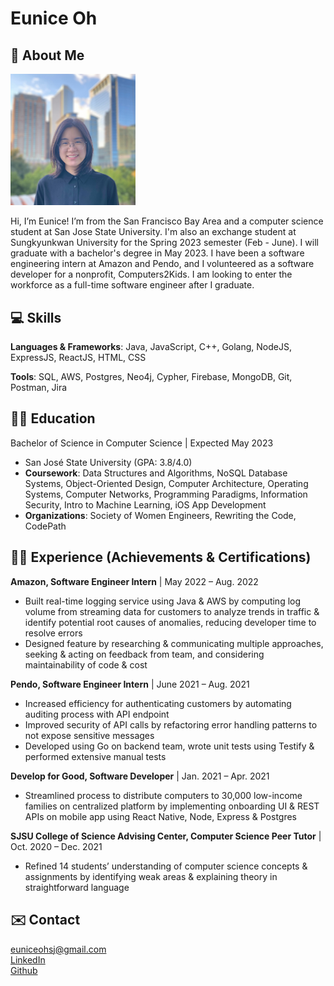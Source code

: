 # Eunice Oh 

## :wave: About Me  

<img src="assets/profilepic.jpg" width="200">

Hi, I’m Eunice! I’m from the San Francisco Bay Area and a computer science student at San Jose State University. I'm also an exchange student at Sungkyunkwan University for the Spring 2023 semester (Feb - June). I will graduate with a bachelor's degree in May 2023. 
I have been a software engineering intern at Amazon and Pendo, and I volunteered as a software developer for a nonprofit, Computers2Kids. I am looking to enter the workforce as a full-time software engineer after I graduate. 

## :computer: Skills 
**Languages & Frameworks**: Java, JavaScript, C++, Golang, NodeJS, ExpressJS, ReactJS, HTML, CSS

**Tools**: SQL, AWS, Postgres, Neo4j, Cypher, Firebase, MongoDB, Git, Postman, Jira

## :student: Education
Bachelor of Science in Computer Science | Expected May 2023

* San José State University (GPA: 3.8/4.0)  
* **Coursework**: Data Structures and Algorithms, NoSQL Database Systems, Object-Oriented Design, Computer Architecture, Operating Systems, Computer Networks, Programming Paradigms, Information Security, Intro to Machine Learning, iOS App Development
* **Organizations**: Society of Women Engineers, Rewriting the Code, CodePath

## :woman_technologist: Experience (Achievements & Certifications)
**Amazon, Software Engineer Intern** | May 2022 – Aug. 2022
* Built real-time logging service using Java & AWS by computing log volume from streaming data for customers to analyze trends in traffic & identify potential root causes of anomalies, reducing developer time to resolve errors
* Designed feature by researching & communicating multiple approaches, seeking & acting on feedback from team, and considering maintainability of code & cost

**Pendo, Software Engineer Intern** | June 2021 – Aug. 2021
* Increased efficiency for authenticating customers by automating auditing process with API endpoint
* Improved security of API calls by refactoring error handling patterns to not expose sensitive messages
* Developed using Go on backend team, wrote unit tests using Testify & performed extensive manual tests

**Develop for Good, Software Developer** | Jan. 2021 – Apr. 2021
* Streamlined process to distribute computers to 30,000 low-income families on centralized platform by implementing onboarding UI & REST APIs on mobile app using React Native, Node, Express & Postgres

**SJSU College of Science Advising Center, Computer Science Peer Tutor** | Oct. 2020 – Dec. 2021
* Refined 14 students’ understanding of computer science concepts & assignments by identifying weak areas & explaining theory in straightforward language

## :envelope: Contact 
<euniceohsj@gmail.com>\
[LinkedIn](https://www.linkedin.com/in/eunice-oh-sj/)\
[Github](https://github.com/euniceyoh)